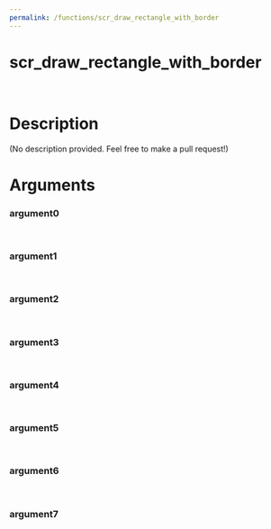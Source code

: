 ```yaml
---
permalink: /functions/scr_draw_rectangle_with_border
---
```

# scr_draw_rectangle_with_border  
&nbsp;  
# Description  
(No description provided. Feel free to make a pull request!) 
&nbsp;  
# Arguments
### argument0

&nbsp;    
### argument1

&nbsp;    
### argument2

&nbsp;    
### argument3

&nbsp;    
### argument4

&nbsp;    
### argument5

&nbsp;    
### argument6

&nbsp;    
### argument7

&nbsp;    



